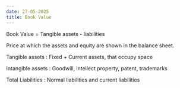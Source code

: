 ```yaml
---
date: 27-05-2025
title: Book Value
---
```


Book Value = Tangible assets - liabilities  

Price at which the assets and equity are shown in the balance sheet. 

Tangible assets : Fixed + Current assets, that occupy space 

Intangible assets : Goodwill, intellect property, patent, trademarks 

Total Liabilities : Normal liabilities and current liabilities


